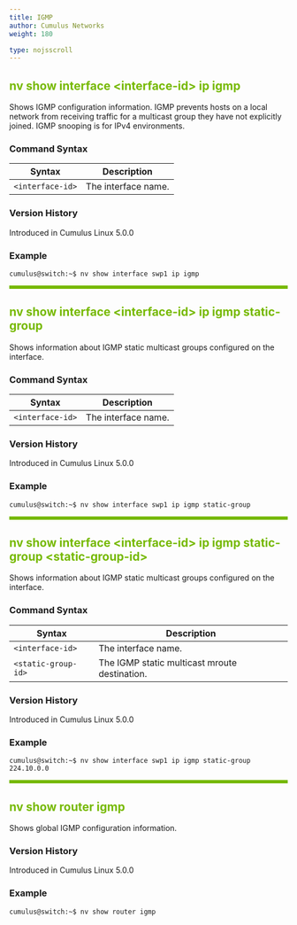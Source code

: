 ```yaml
---
title: IGMP
author: Cumulus Networks
weight: 180

type: nojsscroll
---
```

<style>
h { color: RGB(118,185,0)}
</style>
## <h>nv show interface \<interface-id\> ip igmp</h>

Shows IGMP configuration information. IGMP prevents hosts on a local network from receiving traffic for a multicast group they have not explicitly joined. IGMP snooping is for IPv4 environments.

### Command Syntax

| Syntax |  Description   |
| --------- | -------------- |
| `<interface-id>` | The interface name. |

### Version History

Introduced in Cumulus Linux 5.0.0

### Example

```
cumulus@switch:~$ nv show interface swp1 ip igmp
```

<HR STYLE="BORDER: DASHED RGB(118,185,0) 0.5PX;BACKGROUND-COLOR: RGB(118,185,0);HEIGHT: 4.0PX;"/>

## <h>nv show interface \<interface-id\> ip igmp static-group</h>

Shows information about IGMP static multicast groups configured on the interface.

### Command Syntax

| Syntax |  Description |
| --------- | -------------- |
| `<interface-id>` | The interface name. |

### Version History

Introduced in Cumulus Linux 5.0.0

### Example

```
cumulus@switch:~$ nv show interface swp1 ip igmp static-group
```

<HR STYLE="BORDER: DASHED RGB(118,185,0) 0.5PX;BACKGROUND-COLOR: RGB(118,185,0);HEIGHT: 4.0PX;"/>

## <h>nv show interface \<interface-id\> ip igmp static-group \<static-group-id\></h>

Shows information about IGMP static multicast groups configured on the interface.

### Command Syntax

| Syntax | Description |
| --------- | -------------- |
| `<interface-id>` | The interface name. |
| `<static-group-id>` | The IGMP static multicast mroute destination. |

### Version History

Introduced in Cumulus Linux 5.0.0

### Example

```
cumulus@switch:~$ nv show interface swp1 ip igmp static-group 224.10.0.0
```

<HR STYLE="BORDER: DASHED RGB(118,185,0) 0.5PX;BACKGROUND-COLOR: RGB(118,185,0);HEIGHT: 4.0PX;"/>

## <h>nv show router igmp</h>

Shows global IGMP configuration information.

### Version History

Introduced in Cumulus Linux 5.0.0

### Example

```
cumulus@switch:~$ nv show router igmp
```

